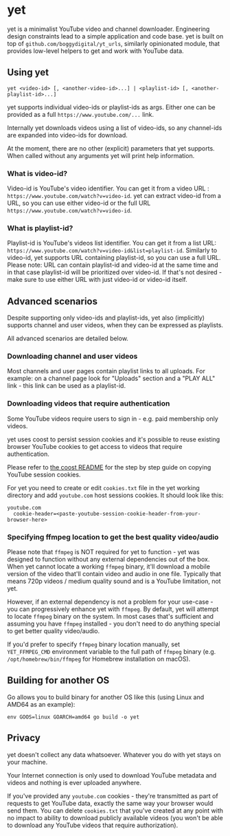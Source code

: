 # yet
yet is a minimalist YouTube video and channel downloader. Engineering design constraints lead to a simple application and code base. yet is built on top of `github.com/boggydigital/yt_urls`, similarly opinionated module, that provides low-level helpers to get and work with YouTube data.

## Using yet

```shell
yet <video-id> [, <another-video-id>...] | <playlist-id> [, <another-playlist-id>...]
```

yet supports individual video-ids or playlist-ids as args. Either one can be provided as a full `https://www.youtube.com/...` link.

Internally yet downloads videos using a list of video-ids, so any channel-ids are expanded into video-ids for download.

At the moment, there are no other (explicit) parameters that yet supports. When called without any arguments yet will print help information.

### What is video-id?

Video-id is YouTube's video identifier. You can get it from a video URL : `https://www.youtube.com/watch?v=video-id`. yet can extract video-id from a URL, so you can use either video-id or the full URL `https://www.youtube.com/watch?v=video-id`.

### What is playlist-id?

Playlist-id is YouTube's videos list identifier. You can get it from a list URL: `https://www.youtube.com/watch?v=video-id&list=playlist-id`. Similarly to video-id, yet supports URL containing playlist-id, so you can use a full URL. Please note: URL can contain playlist-id and video-id at the same time and in that case playlist-id will be prioritized over video-id. If that's not desired - make sure to use either URL with just video-id or video-id itself.

## Advanced scenarios

Despite supporting only video-ids and playlist-ids, yet also (implicitly) supports channel and user videos, when they can be expressed as playlists. 

All advanced scenarios are detailed below. 

### Downloading channel and user videos

Most channels and user pages contain playlist links to all uploads. For example: on a channel page look for "Uploads" section and a "PLAY ALL" link - this link can be used as a playlist-id.

### Downloading videos that require authentication

Some YouTube videos require users to sign in - e.g. paid membership only videos.

yet uses coost to persist session cookies and it's possible to reuse existing browser YouTube cookies to get access to videos that require authentication. 

Please refer to [the coost README](https://github.com/boggydigital/coost#copying-session-cookies-from-an-existing-browser-session) for the step by step guide on copying YouTube session cookies.

For yet you need to create or edit `cookies.txt` file in the yet working directory and add `youtube.com` host sessions cookies. It should look like this:

```text
youtube.com
  cookie-header=<paste-youtube-session-cookie-header-from-your-browser-here>
```
### Specifying ffmpeg location to get the best quality video/audio

Please note that `ffmpeg` is NOT required for yet to function - yet was designed to function without any external dependencies out of the box. When yet cannot locate a working `ffmpeg` binary, it'll download a mobile version of the video that'll contain video and audio in one file. Typically that means 720p videos / medium quality sound and is a YouTube limitation, not yet.

However, if an external dependency is not a problem for your use-case - you can progressively enhance yet with `ffmpeg`. By default, yet will attempt to locate `ffmpeg` binary on the system. In most cases that's sufficient and assuming you have `ffmpeg` installed - you don't need to do anything special to get better quality video/audio.

If you'd prefer to specify `ffmpeg` binary location manually, set `YET_FFMPEG_CMD` environment variable to the full path of `ffmpeg` binary (e.g. `/opt/homebrew/bin/ffmpeg` for Homebrew installation on macOS).

## Building for another OS

Go allows you to build binary for another OS like this (using Linux and AMD64 as an example):

```shell
env GOOS=linux GOARCH=amd64 go build -o yet
```

## Privacy

yet doesn't collect any data whatsoever. Whatever you do with yet stays on your machine. 

Your Internet connection is only used to download YouTube metadata and videos and nothing is ever uploaded anywhere. 

If you've provided any `youtube.com` cookies - they're transmitted as part of requests to get YouTube data, exactly the same way your browser would send them. You can delete `cookies.txt` that you've created at any point with no impact to ability to download publicly available videos (you won't be able to download any YouTube videos that require authorization). 

